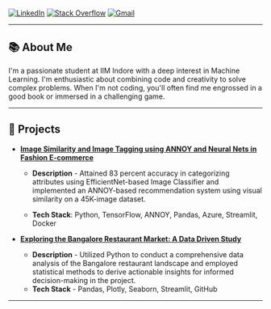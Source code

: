 # <Your Name>

[![LinkedIn](https://img.shields.io/badge/LinkedIn-Connect-blue)](https://www.linkedin.com/in/adarsh-wase/)
[![Stack Overflow](https://img.shields.io/badge/stack%20overflow-FE7A16)](https://stackoverflow.com/users/14425501/adarsh-wase)
[![Gmail](https://img.shields.io/badge/Gmail-D14836)](adarshwase22@gmail.com)

---

## 📚 About Me

I'm a passionate student at IIM Indore with a deep interest in Machine Learning. I'm enthusiastic about combining code and creativity to solve complex problems. When I'm not coding, you'll often find me engrossed in a good book or immersed in a challenging game.

---

## 🚀 Projects

- [**Image Similarity and Image Tagging using ANNOY and Neural Nets in Fashion E-commerce**]([link](https://fashion-ecom.azurewebsites.net/))
   - **Description** - Attained 83 percent accuracy in categorizing attributes using EfficientNet-based Image Classifier and implemented an ANNOY-based recommendation system using visual similarity on a 45K-image dataset.

   - **Tech Stack**: Python, TensorFlow, ANNOY, Pandas, Azure, Streamlit, Docker

- [**Exploring the Bangalore Restaurant Market: A Data Driven Study**]([link](https://restaurants.streamlit.app/))
   - **Description** - Utilized Python to conduct a comprehensive data analysis of the Bangalore restaurant landscape and employed statistical methods to derive actionable insights for informed decision-making in the project.
   - **Tech Stack** - Pandas, Plotly, Seaborn, Streamlit, GitHub
---
